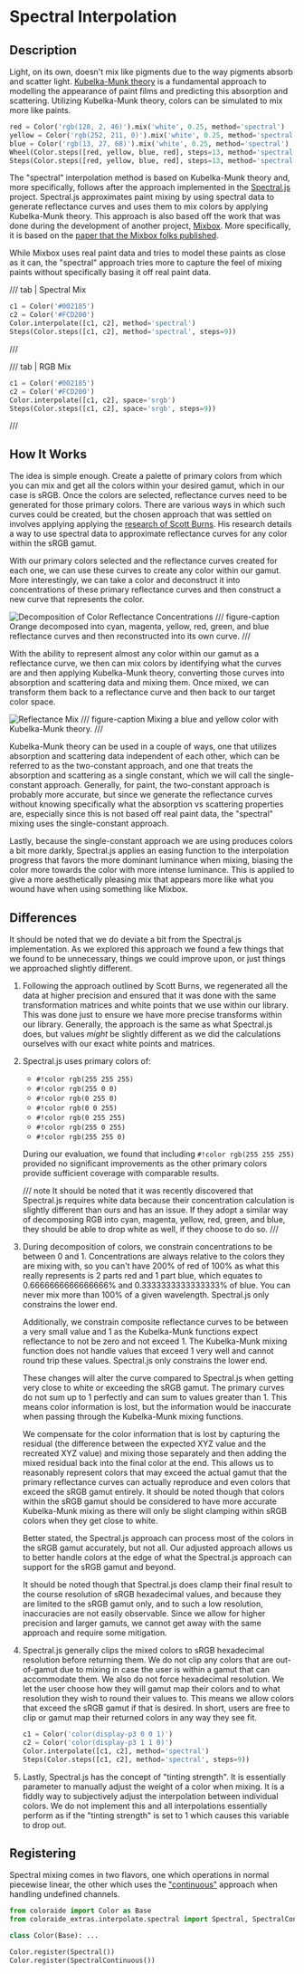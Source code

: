 # Spectral Interpolation

## Description

Light, on its own, doesn't mix like pigments due to the way pigments absorb and scatter light. [Kubelka-Munk theory](
https://en.wikipedia.org/wiki/Kubelka%E2%80%93Munk_theory) is a fundamental approach to modelling the appearance of
paint films and predicting this absorption and scattering. Utilizing Kubelka-Munk theory, colors can be simulated to
mix more like paints.

```py play
red = Color('rgb(128, 2, 46)').mix('white', 0.25, method='spectral')
yellow = Color('rgb(252, 211, 0)').mix('white', 0.25, method='spectral')
blue = Color('rgb(13, 27, 68)').mix('white', 0.25, method='spectral')
Wheel(Color.steps([red, yellow, blue, red], steps=13, method='spectral', out_space='srgb')[:-1])
Steps(Color.steps([red, yellow, blue, red], steps=13, method='spectral', out_space='srgb')[:-1])
```

The "spectral" interpolation method is based on Kubelka-Munk theory and, more specifically, follows after the approach
implemented in the [Spectral.js](https://github.com/rvanwijnen/spectral.js) project. Spectral.js approximates paint
mixing by using spectral data to generate reflectance curves and uses them to mix colors by applying Kubelka-Munk theory.
This approach is also based off the work that was done during the development of another project, [Mixbox](
https://github.com/scrtwpns/mixbox). More specifically, it is based on the [paper that the Mixbox folks published](
https://scrtwpns.com/mixbox.pdf).


While Mixbox uses real paint data and tries to model these paints as close as it can, the "spectral" approach tries more
to capture the feel of mixing paints without specifically basing it off real paint data.

/// tab | Spectral Mix

```py play
c1 = Color('#002185')
c2 = Color('#FCD200')
Color.interpolate([c1, c2], method='spectral')
Steps(Color.steps([c1, c2], method='spectral', steps=9))
```
///

/// tab | RGB Mix
```py play
c1 = Color('#002185')
c2 = Color('#FCD200')
Color.interpolate([c1, c2], space='srgb')
Steps(Color.steps([c1, c2], space='srgb', steps=9))
```
///

## How It Works

The idea is simple enough. Create a palette of primary colors from which you can mix and get all the colors within your
desired gamut, which in our case is sRGB. Once the colors are selected, reflectance curves need to be generated for
those primary colors. There are various ways in which such curves could be created, but the chosen approach that was
settled on involves applying applying the [research of Scott Burns](http://scottburns.us/reflectance-curves-from-srgb-10/).
His research details a way to use spectral data to approximate reflectance curves for any color within the sRGB gamut.

With our primary colors selected and the reflectance curves created for each one, we can use these curves to create any
color within our gamut. More interestingly, we can take a color and deconstruct it into concentrations of these primary
reflectance curves and then construct a new curve that represents the color.

![Decomposition of Color Reflectance Concentrations](../images/reflect-orange.png)
/// figure-caption
Orange decomposed into cyan, magenta, yellow, red, green, and blue reflectance curves and then reconstructed into its
own curve.
///

With the ability to represent almost any color within our gamut as a reflectance curve, we then can mix colors by
identifying what the curves are and then applying Kubelka-Munk theory, converting those curves into absorption and
scattering data and mixing them. Once mixed, we can transform them back to a reflectance curve and then back to our
target color space.

![Reflectance Mix](../images/reflect-mix.png)
/// figure-caption
Mixing a blue and yellow color with Kubelka-Munk theory.
///

Kubelka-Munk theory can be used in a couple of ways, one that utilizes absorption and scattering data independent of
each other, which can be referred to as the two-constant approach, and one that treats the absorption and scattering
as a single constant, which we will call the single-constant approach. Generally, for paint, the two-constant approach
is probably more accurate, but since we generate the reflectance curves without knowing specifically what the absorption
vs scattering properties are, especially since this is not based off real paint data, the "spectral" mixing uses the
single-constant approach.

Lastly, because the single-constant approach we are using produces colors a bit more darkly, Spectral.js applies an
easing function to the interpolation progress that favors the more dominant luminance when mixing, biasing the color
more towards the color with more intense luminance. This is applied to give a more aesthetically pleasing mix that
appears more like what you wound have when using something like Mixbox.

## Differences

It should be noted that we do deviate a bit from the Spectral.js implementation. As we explored this approach we found
a few things that we found to be unnecessary, things we could improve upon, or just things we approached slightly
different.

1.  Following the approach outlined by Scott Burns, we regenerated all the data at higher precision and ensured that it
    was done with the same transformation matrices and white points that we use within our library. This was done just
    to ensure we have more precise transforms within our library. Generally, the approach is the same as what
    Spectral.js does, but values _might_ be slightly different as we did the calculations ourselves with our exact
    white points and matrices.

2.  Spectral.js uses primary colors of:

    - `#!color rgb(255 255 255)`
    - `#!color rgb(255 0 0)`
    - `#!color rgb(0 255 0)`
    - `#!color rgb(0 0 255)`
    - `#!color rgb(0 255 255)`
    - `#!color rgb(255 0 255)`
    - `#!color rgb(255 255 0)`

    During our evaluation, we found that including `#!color rgb(255 255 255)` provided no significant improvements as
    the other primary colors provide sufficient coverage with comparable results.

    /// note
    It should be noted that it was recently discovered that Spectral.js requires white data because their concentration
    calculation is slightly different than ours and has an issue. If they adopt a similar way of decomposing RGB into
    cyan, magenta, yellow, red, green, and blue, they should be able to drop white as well, if they choose to do so.
    ///

3.  During decomposition of colors, we constrain concentrations to be between 0 and 1. Concentrations are always
    relative to the colors they are mixing with, so you can't have 200% of red of 100% as what this really represents
    is 2 parts red and 1 part blue, which equates to 0.6666666666666666% and 0.3333333333333333% of blue. You can never
    mix more than 100% of a given wavelength. Spectral.js only constrains the lower end.

    Additionally, we constrain composite reflectance curves to be between a very small value and 1 as the Kubelka-Munk
    functions expect reflectance to not be zero and not exceed 1. The Kubelka-Munk mixing function does not handle
    values that exceed 1 very well and cannot round trip these values. Spectral.js only constrains the lower end.

    These changes will alter the curve compared to Spectral.js when getting very close to white or exceeding the sRGB
    gamut. The primary curves do not sum up to 1 perfectly and can sum to values greater than 1. This means color
    information is lost, but the information would be inaccurate when passing through the Kubelka-Munk mixing functions.

    We compensate for the color information that is lost by capturing the residual (the difference between the expected
    XYZ value and the recreated XYZ value) and mixing those separately and then adding the mixed residual back into the
    final color at the end. This allows us to reasonably represent colors that may exceed the actual gamut that the
    primary reflectance curves can actually reproduce and even colors that exceed the sRGB gamut entirely. It should be
    noted though that colors within the sRGB gamut should be considered to have more accurate Kubelka-Munk mixing as
    there will only be slight clamping within sRGB colors when they get close to white.

    Better stated, the Spectral.js approach can process most of the colors in the sRGB gamut accurately, but not all.
    Our adjusted approach allows us to better handle colors at the edge of what the Spectral.js approach can support for
    the sRGB gamut and beyond.

    It should be noted though that Spectral.js does clamp their final result to the course resolution of sRGB
    hexadecimal values, and because they are limited to the sRGB gamut only, and to such a low resolution, inaccuracies
    are not easily observable. Since we allow for higher precision and larger gamuts, we cannot get away with the same
    approach and require some mitigation.

4.  Spectral.js generally clips the mixed colors to sRGB hexadecimal resolution before returning them. We do not clip
    any colors that are out-of-gamut due to mixing in case the user is within a gamut that can accommodate them. We
    also do not force hexadecimal resolution. We let the user choose how they will gamut map their colors and to what
    resolution they wish to round their values to. This means we allow colors that exceed the sRGB gamut if that is
    desired. In short, users are free to clip or gamut map their returned colors in any way they see fit.

    ```py play
    c1 = Color('color(display-p3 0 0 1)')
    c2 = Color('color(display-p3 1 1 0)')
    Color.interpolate([c1, c2], method='spectral')
    Steps(Color.steps([c1, c2], method='spectral', steps=9))
    ```

5.  Lastly, Spectral.js has the concept of "tinting strength". It is essentially parameter to manually adjust the
    weight of a color when mixing. It is a fiddly way to subjectively adjust the interpolation between individual
    colors. We do not implement this and all interpolations essentially perform as if the "tinting strength" is set to 1
    which causes this variable to drop out.

## Registering

Spectral mixing comes in two flavors, one which operations in normal piecewise linear, the other which uses the
["continuous"](https://facelessuser.github.io/coloraide/interpolation/#continuous-interpolation) approach when handling
undefined channels.

```py
from coloraide import Color as Base
from coloraide_extras.interpolate.spectral import Spectral, SpectralContinuous

class Color(Base): ...

Color.register(Spectral())
Color.register(SpectralContinuous())
```